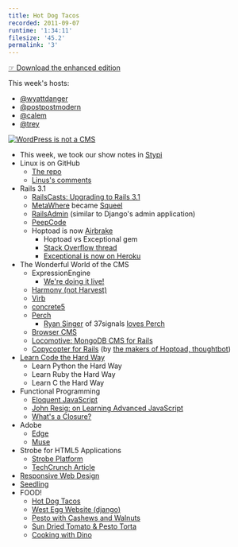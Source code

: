 ```yaml
---
title: Hot Dog Tacos
recorded: 2011-09-07
runtime: '1:34:11'
filesize: '45.2'
permalink: '3'
---
```


[☞ Download the enhanced edition](https://jawgrind.s3.amazonaws.com/Jawgrind-Episode-3.m4a)

This week's hosts:

- [@wyattdanger](https://twitter.com/wyattdanger)
- [@postpostmodern](https://twitter.com/postpostmodern)
- [@calem](https://twitter.com/calem)
- [@trey](https://twitter.com/trey)

[![WordPress is not a CMS](https://jawgrind.s3.amazonaws.com/Jawgrind-Episode-3.jpg)](http://trey.cc/post/136160816/ceci-nes-pas-une-cms)

- This week, we took our show notes in [Stypi](http://www.stypi.com)
- Linux is on GitHub
    - [The repo](https://github.com/torvalds/linux)
    - [Linus's comments](http://blueparen.com/node/12)
- Rails 3.1
    - [RailsCasts: Upgrading to Rails 3.1](http://railscasts.com/episodes/282-upgrading-to-rails-3-1)
    - [MetaWhere](http://metautonomo.us/projects/metawhere/) became [Squeel](http://metautonomo.us/projects/squeel/)
    - [RailsAdmin](https://github.com/sferik/rails_admin) (similar to Django's admin application)
    - [PeepCode](http://peepcode.com/products/meet-rails-3-ii)
    - Hoptoad is now [Airbrake](http://airbrakeapp.com/)
        - Hoptoad vs Exceptional gem
        - [Stack Overflow thread](http://wyttdn.gr/x)
        - [Exceptional is now on Heroku](http://addons.heroku.com/exceptional)
- The Wonderful World of the CMS
    - ExpressionEngine
        - [We're doing it live!](http://www.youtube.com/watch?v=fXZj4Wy58Pk)
    - [Harmony (not Harvest)](http://get.harmonyapp.com/)
    - [Virb](http://virb.com/)
    - [concrete5](http://www.concrete5.org/)
    - [Perch](http://grabaperch.com/)
        - [Ryan Singer](http://feltpresence.com/) of 37signals [loves Perch](https://twitter.com/rjs/status/75963354220478464)
    - [Browser CMS](http://www.browsercms.org/)
    - [Locomotive: MongoDB CMS for Rails](http://www.locomotivecms.com/)
    - [Copycopter for Rails](https://copycopter.com/) (by [the makers of Hoptoad, thoughtbot](http://thoughtbot.com/))
- [Learn Code the Hard Way](http://learncodethehardway.org/)
    - Learn Python the Hard Way
    - Learn Ruby the Hard Way
    - Learn C the Hard Way
- Functional Programming
    - [Eloquent JavaScript](http://eloquentjavascript.net/chapter6.html)
    - [John Resig: on Learning Advanced JavaScript](http://ejohn.org/apps/learn/)
    - [What's a Closure?](http://nathansjslessons.appspot.com/)
- Adobe
    - [Edge](http://labs.adobe.com/technologies/edge/)
    - [Muse](http://muse.adobe.com/)
- Strobe for HTML5 Applications
    - [Strobe Platform](http://www.strobecorp.com/products-platform/)
    - [TechCrunch Article](http://techcrunch.com/2011/09/01/strobe-launches-game-changing-html5-app-platform/)
- [Responsive Web Design](http://trey.cc/post/9844209995/responsive-web-design)
- [Seedling](http://preview.seedlinglog.com/)
- FOOD!
    - [Hot Dog Tacos](http://eggandtoast.com/wyattdanger/card/8/)
    - [West Egg Website (django)](http://westeggcafe.com/)
    - [Pesto with Cashews and Walnuts](http://eggandtoast.com/trey/card/207/)
    - [Sun Dried Tomato &amp; Pesto Torta](http://www.epicurious.com/recipes/food/views/Sun-Dried-Tomato-and-Pesto-Torta-102634)
    - [Cooking with Dino](https://mltshp.com/p/4ITI)

